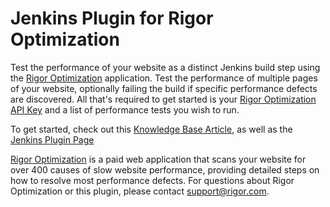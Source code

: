 # Jenkins Plugin for Rigor Optimization

Test the performance of your website as a distinct Jenkins build step using the [Rigor Optimization](http://rigor.com/features) application. Test the performance of multiple pages of your website, optionally failing the build if specific performance defects are discovered. All that's required to get started is your [Rigor Optimization API Key](https://optimization.rigor.com/Settings/API) and a list of performance tests you wish to run.

To get started, check out this [Knowledge Base Article](https://help.rigor.com/hc/en-us/articles/115004526087-How-to-Run-Optimization-Tests-from-a-Jenkins-Build), as well as the [Jenkins Plugin Page](https://wiki.jenkins-ci.org/display/JENKINS/Rigor+Optimization+Plugin)

[Rigor Optimization](http://rigor.com/features) is a paid web application that scans your website for over 400 causes of slow website performance, providing detailed steps on how to resolve most performance defects. For questions about Rigor Optimization or this plugin, please contact support@rigor.com. 